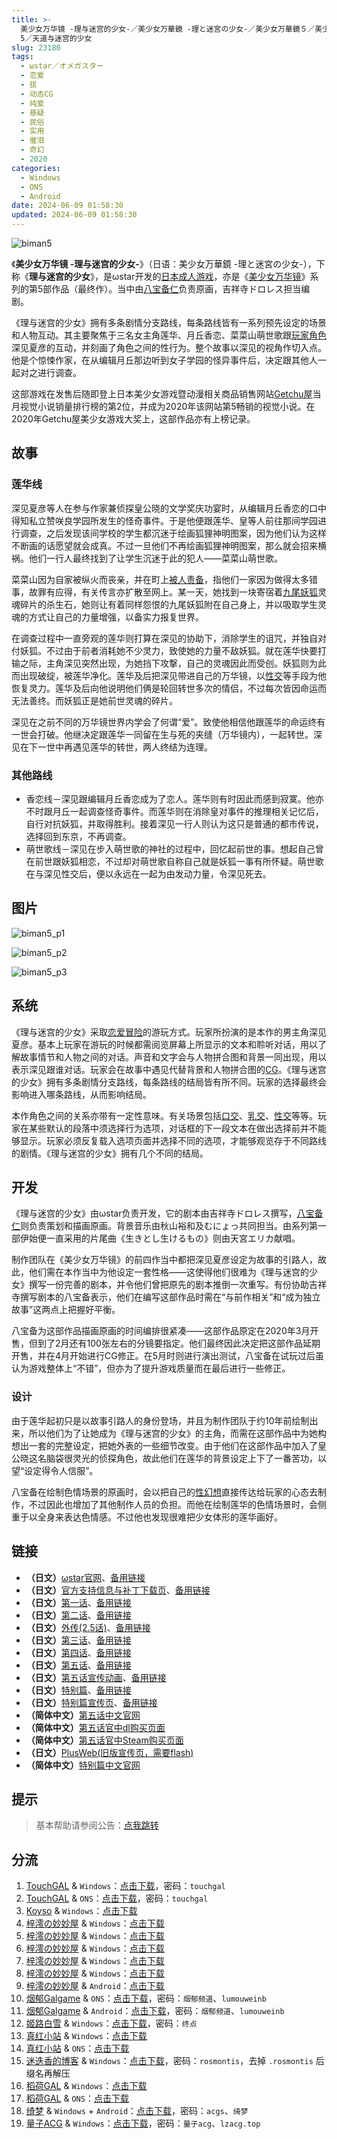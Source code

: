 ```yaml
---
title: >-
  美少女万华镜 -理与迷宫的少女-／美少女万華鏡 -理と迷宮の少女-／美少女万華鏡５／美少女萬華鏡 5／美少女万拔镜／撸出血万华镜／美少女万花筒／Biman
  5／天道与迷宫的少女
slug: 23180
tags:
  - ωstar／オメガスター
  - 恋爱
  - 拔
  - 动态CG
  - 纯爱
  - 悬疑
  - 民俗
  - 实用
  - 催泪
  - 奇幻
  - 2020
categories:
  - Windows
  - ONS
  - Android
date: 2024-06-09 01:58:30
updated: 2024-06-09 01:58:30
---
```


![biman5](https://static.30hb.cn/vndb/img/biman5.webp)

《**美少女万华镜 -理与迷宫的少女-**》（日语：美少女万華鏡 -理と迷宮の少女-），下称《**理与迷宫的少女**》，是ωstar开发的[日本成人游戏](https://zh.wikipedia.org/wiki/日本成人遊戲)，亦是《[美少女万华镜](https://zh.wikipedia.org/wiki/美少女万华镜)》系列的第5部作品（最终作）。当中由[八宝备仁](https://zh.wikipedia.org/wiki/八宝备仁)负责原画，吉祥寺ドロレス担当编剧。

<!--more-->

《理与迷宫的少女》拥有多条剧情分支路线，每条路线皆有一系列预先设定的场景和人物互动。其主要聚焦于三名女主角莲华、月丘香恋、菜菜山萌世歌跟[玩家角色](https://zh.wikipedia.org/wiki/玩家角色)深见夏彦的互动，并刻画了角色之间的性行为。整个故事以深见的视角作切入点。他是个惊悚作家，在从编辑月丘那边听到女子学园的怪异事件后，决定跟其他人一起对之进行调查。

这部游戏在发售后随即登上日本美少女游戏暨动漫相关商品销售网站[Getchu屋](https://zh.wikipedia.org/wiki/Getchu屋)当月视觉小说销量排行榜的第2位，并成为2020年该网站第5畅销的视觉小说。在2020年Getchu屋美少女游戏大奖上，这部作品亦有上榜记录。

## 故事

### 莲华线

深见夏彦等人在参与作家兼侦探皇公晓的文学奖庆功宴时，从编辑月丘香恋的口中得知私立赞咲良学园所发生的怪奇事件。于是他便跟莲华、皇等人前往那间学园进行调查，之后发现该间学校的学生都沉迷于绘画狐狸神明图案，因为他们认为这样不断画的话愿望就会成真。不过一旦他们不再绘画狐狸神明图案，那么就会招来横祸。他们一行人最终找到了让学生沉迷于此的犯人——菜菜山萌世歌。

菜菜山因为自家被纵火而丧亲，并在町上[被人责备](https://zh.wikipedia.org/wiki/指责受害人)，指他们一家因为做得太多错事，故罪有应得，有关传言亦扩散至网上。某一天，她找到一块寄宿着[九尾妖狐](https://zh.wikipedia.org/wiki/九尾妖狐)灵魂碎片的杀生石，她则让有着同样怨恨的九尾妖狐附在自己身上，并以吸取学生灵魂的方式让自己的力量增强，以备实力报复世界。

在调查过程中一直旁观的莲华则打算在深见的协助下，消除学生的诅咒，并独自对付妖狐。不过由于前者消耗她不少灵力，致使她的力量不敌妖狐。就在莲华快要打输之际，主角深见突然出现，为她挡下攻撃，自己的灵魂因此而受创。妖狐则为此而出现破绽，被莲华净化。莲华及后把深见带进自己的万华镜，以[性交](https://zh.wikipedia.org/wiki/性交)等手段为他恢复灵力。莲华及后向他说明他们俩是轮回转世多次的情侣，不过每次皆因命运而无法善终。而妖狐正是她前世灵魂的碎片。

深见在之前不同的万华镜世界内学会了何谓“爱”。致使他相信他跟莲华的命运终有一世会打破。他继决定跟莲华一同留在生与死的夹缝（万华镜内），一起转世。深见在下一世中再遇见莲华的转世，两人终结为连理。

### 其他路线

- 香恋线－深见跟编辑月丘香恋成为了恋人。莲华则有时因此而感到寂寞。他亦不时跟月丘一起调查怪奇事件。而莲华则在消除皇对事件的推理相关记忆后，自行对抗妖狐，并取得胜利。接着深见一行人则认为这只是普通的都市传说，选择回到东京，不再调查。
- 萌世歌线－深见在步入萌世歌的神社的过程中，回忆起前世的事。想起自己曾在前世跟妖狐相恋，不过却对萌世歌自称自己就是妖狐一事有所怀疑。萌世歌在与深见性交后，便以永远在一起为由发动力量，令深见死去。

## 图片

![biman5_p1](https://static.30hb.cn/vndb/img/biman5_p1.webp)

![biman5_p2](https://static.30hb.cn/vndb/img/biman5_p2.webp)

![biman5_p3](https://static.30hb.cn/vndb/img/biman5_p3.webp)

## 系统

《理与迷宫的少女》采取[恋爱冒险](https://zh.wikipedia.org/wiki/戀愛冒險)的游玩方式。玩家所扮演的是本作的男主角深见夏彦。基本上玩家在游玩的时候都需阅览屏幕上所显示的文本和聆听对话，用以了解故事情节和人物之间的对话。声音和文字会与人物拼合图和背景一同出现，用以表示深见跟谁对话。玩家会在故事中遇见代替背景和人物拼合图的[CG](https://zh.wikipedia.org/wiki/计算机图形)。《理与迷宫的少女》拥有多条剧情分支路线，每条路线的结局皆有所不同。玩家的选择最终会影响进入哪条路线，从而影响结局。

本作角色之间的关系亦带有一定性意味。有关场景包括[口交](https://zh.wikipedia.org/wiki/口交)、[乳交](https://zh.wikipedia.org/wiki/乳交)、[性交](https://zh.wikipedia.org/wiki/性交)等等。玩家在某些默认的段落中须选择行为选项，对话框的下一段文本在做出选择前并不能够显示。玩家必须反复载入选项页面并选择不同的选项，才能够观览存于不同路线的剧情。《理与迷宫的少女》拥有几个不同的结局。

## 开发

《理与迷宫的少女》由ωstar负责开发，它的剧本由吉祥寺ドロレス撰写，[八宝备仁](https://zh.wikipedia.org/wiki/八宝备仁)则负责策划和描画原画。背景音乐由秋山裕和及むにょっ共同担当。由系列第一部伊始便一直采用的片尾曲《生きとし生けるもの》则由天宮エリカ献唱。

制作团队在《美少女万华镜》的前四作当中都把深见夏彦设定为故事的引路人，故此，他们需在本作当中为他设定一套性格——这使得他们很难为《理与迷宫的少女》撰写一份完善的剧本，并令他们曾把原先的剧本推倒一次重写。有份协助吉祥寺撰写剧本的八宝备表示，他们在编写这部作品时需在“与前作相关”和“成为独立故事”这两点上把握好平衡。

八宝备为这部作品描画原画的时间编排很紧凑——这部作品原定在2020年3月开售，但到了2月还有100张左右的分镜要指定。他们最终因此决定把这部作品延期开售，并在4月开始进行CG修正。在5月时则进行演出测试，八宝备在试玩过后虽认为游戏整体上“不错”，但亦为了提升游戏质量而在最后进行一些修正。

### 设计

由于莲华起初只是以故事引路人的身份登场，并且为制作团队于约10年前绘制出来，所以他们为了让她成为《理与迷宫的少女》的主角，而需在这部作品中为她构想出一套的完整设定，把她外表的一些细节改变。由于他们在这部作品中加入了皇公晓这名脑袋很灵光的侦探角色，故此他们在莲华的背景设定上下了一番苦功，以望“设定得令人信服”。

八宝备在绘制色情场景的原画时，会以把自己的[性幻想](https://zh.wikipedia.org/wiki/性幻想)直接传达给玩家的心态去制作，不过因此也增加了其他制作人员的负担。而他在绘制莲华的色情场景时，会侧重于以全身来表达色情感。不过他也发现很难把少女体形的莲华画好。

## 链接

- **（日文）**[ωstar官网](http://www.favo-soft.jp/omega-star/)、[备用链接](http://www.omega-star.jp)
- **（日文）**[官方支持信息与补丁下载页](http://www.favo-soft.jp/omega-star/support.html)、[备用链接](http://www.omega-star.jp/support.html)
- **（日文）**[第一话](http://www.favo-soft.jp/omega-star/bimanhtml/index.html)、[备用链接](http://www.omega-star.jp/bimanhtml/index.html)
- **（日文）**[第二话](http://www.favo-soft.jp/omega-star/biman2html/index.html)、[备用链接](http://www.omega-star.jp/biman2html/index.html)
- **（日文）**[外传(2.5话)](http://www.favo-soft.jp/omega-star/bimanharuhtml/index.html)、[备用链接](http://www.omega-star.jp/bimanharuhtml/index.html)
- **（日文）**[第三话](http://www.favo-soft.jp/omega-star/biman3html/index.html)、[备用链接](http://www.omega-star.jp/biman3html/index.html)
- **（日文）**[第四话](http://www.favo-soft.jp/omega-star/biman4html/index.html)、[备用链接](http://www.omega-star.jp/biman4html/index.html)
- **（日文）**[第五话](http://www.favo-soft.jp/omega-star/biman5html/index.html)、[备用链接](http://www.omega-star.jp/biman5html/index.html)
- **（日文）**[第五话宣传动画](http://www.favo-soft.jp/omega-star/biman5html/open.html)、[备用链接](http://www.omega-star.jp/biman5html/open.html)
- **（日文）**[特别篇](http://www.favo-soft.jp/omega-star/ibun/index.html)、[备用链接](http://www.omega-star.jp/ibun/index.html)
- **（日文）**[特别篇宣传页](http://www.favo-soft.jp/omega-star/ibun_brandnew.html)、[备用链接](http://www.omega-star.jp/ibun_brandnew.html)
- **（简体中文）**[第五话中文官网](https://bishojomangekyo.com/)
- **（简体中文）**[第五话官中dl购买页面](https://www.dlsite.com/pro/work/=/product_id/VJ013799.html)
- **（简体中文）**[第五话官中Steam购买页面](https://store.steampowered.com/app/1310990)
- **（日文）**[PlusWeb(旧版宣传页，需要flash)](http://www.plus01.jp/htdocs/biman/bisyo.html)
- **（简体中文）**[特别篇中文官网](https://bishojomangekyo.com/ibun/)

## 提示

> 基本帮助请参阅公告：[点我跳转](/)

## 分流

1. [TouchGAL](https://www.touchgal.us/) & `Windows`：[点击下载](https://pan.touchgal.net/s/1wVIX)，密码：`touchgal`
2. [TouchGAL](https://www.touchgal.us/) & `ONS`：[点击下载](https://pan.touchgal.net/s/xg5HO)，密码：`touchgal`
3. [Koyso](https://koyso.com/) & `Windows`：[点击下载](https://koyso.com/game/460)
4. [梓澪の妙妙屋](https://zi0.cc/) & `Windows`：[点击下载](https://zi0.cc/d/%2C%E3%80%90ADV-%E5%86%92%E9%99%A9%E6%B8%B8%E6%88%8F%E3%80%91/%E3%80%90PC%2B%E5%AE%89%E5%8D%93%E3%80%91%E7%BE%8E%E5%B0%91%E5%A5%B3%E4%B8%87%E5%8D%8E%E9%95%9C%E7%B3%BB%E5%88%971-5/PC/5-%E7%BE%8E%E5%B0%91%E5%A5%B3%E4%B8%87%E5%8D%8E%E9%95%9C5%EF%BC%9A%E5%A4%A9%E9%81%93%E4%B8%8E%E8%BF%B7%E5%AE%AB%E7%9A%84%E5%B0%91%E5%A5%B3.zip?sign=YNL2FQTQ1F1lFY0yW0rVkPaft6VC8sBrVAVG4eZqv44=:0)
5. [梓澪の妙妙屋](https://zi0.cc/) & `Windows`：[点击下载](https://zi0.cc/.%E3%80%90%E5%A4%8F%E9%A3%8E%E3%80%91/.%E3%80%90%E5%A4%8F%E9%A3%8E-1%E3%80%91/ADV%EF%BC%88%E5%86%92%E9%99%A9%E6%B8%B8%E6%88%8F%EF%BC%89/PC%E5%A4%A7%E4%BD%9CADV%E4%B8%AD%E6%96%87%E5%8A%A8%E6%80%81%E7%BE%8E%E5%B0%91%E5%A5%B3%E4%B8%87%E5%8D%8E%E9%95%9C5%EF%BC%9A%E7%90%86%E4%B8%8E%E8%BF%B7%E5%AE%AE%E7%9A%84%E5%B0%91%E5%A5%B3?from=search)
6. [梓澪の妙妙屋](https://zi0.cc/) & `Windows`：[点击下载](https://zi0.cc/.%E3%80%90%E5%A4%8F%E9%A3%8E%E3%80%91/.%E3%80%90%E5%A4%8F%E9%A3%8E-2%E3%80%91/%E3%80%90_PC%E7%A1%AC%E7%9B%98%E3%80%91%E3%80%90%E5%AE%98%E4%B8%AD%E3%80%91%E7%BE%8E%E5%B0%91%E5%A5%B3%E4%B8%87%E5%8D%8E%E9%95%9C5%E2%80%94%E2%80%94%E7%90%86%E4%B8%8E%E8%BF%B7%E5%AE%AB%E7%9A%84%E5%B0%91%E5%A5%B3?from=search)
7. [梓澪の妙妙屋](https://zi0.cc/) & `Windows`：[点击下载](https://zi0.cc/.%E3%80%90%E5%A4%8F%E9%A3%8E%E3%80%91/.%E3%80%90%E5%A4%8F%E9%A3%8E-2%E3%80%91/%E3%80%90_PC%E7%A1%AC%E7%9B%98%E3%80%91%E3%80%90%E4%BA%91%E6%B1%89+%E8%90%8C%E4%BD%A0%E5%A6%B9%E8%81%94%E5%90%88%E6%B1%89%E5%8C%96%E3%80%91%E7%BE%8E%E5%B0%91%E5%A5%B3%E4%B8%87%E5%8D%8E%E9%95%9C5%E2%80%94%E2%80%94%E7%90%86%E4%B8%8E%E8%BF%B7%E5%AE%AB%E7%9A%84%E5%B0%91%E5%A5%B3?from=search)
8. [梓澪の妙妙屋](https://zi0.cc/) & `Windows`：[点击下载](https://zi0.cc/.%E3%80%90%E8%8E%B1%E8%8C%B5%E3%80%91/.%E3%80%90%E8%8E%B1%E8%8C%B5-1%E3%80%91/%E7%BE%8E%E5%B0%91%E5%A5%B3%E4%B8%87%E5%8D%8E%E9%95%9C5)
9. [梓澪の妙妙屋](https://zi0.cc/) & `Android`：[点击下载](https://zi0.cc/d/%2C%E3%80%90ADV-%E5%86%92%E9%99%A9%E6%B8%B8%E6%88%8F%E3%80%91/%E3%80%90PC%2B%E5%AE%89%E5%8D%93%E3%80%91%E7%BE%8E%E5%B0%91%E5%A5%B3%E4%B8%87%E5%8D%8E%E9%95%9C%E7%B3%BB%E5%88%971-5/%E5%AE%89%E5%8D%93/5-%E7%BE%8E%E5%B0%91%E5%A5%B3%E4%B8%87%E5%8D%8E%E9%95%9C%E2%80%9B%EF%BC%9A%E5%A4%A9%E9%81%93%E4%B8%8E%E8%BF%B7%E5%AE%AB%E7%9A%84%E5%B0%91%E5%A5%B3.7z?sign=A7BzPOlhLWuo49jqGBLxyaN-sZwbqmdF9bNOpWwFNfk=:0)
10. [烟郁Galgame](https://yanyugal.top/) & `ONS`：[点击下载](https://yanyugal.top/d/disk1/%E5%B0%8F%E5%B0%8F%E7%9A%84%E5%88%86%E4%BA%AB%EF%BC%88PC%EF%BC%86%E5%AE%89%E5%8D%93%EF%BC%89/%E5%AE%89%E5%8D%93/ons/%E4%B8%87%E5%8D%8E%E9%95%9C%E5%90%88%E9%9B%86/%E7%BE%8E%E5%B0%91%E5%A5%B3%E4%B8%87%E5%8D%8E%E9%95%9C5.7z)，密码：`烟郁频道`、`lumouweinb`
11. [烟郁Galgame](https://yanyugal.top/) & `Android`：[点击下载](https://yanyugal.top/d/disk1/%E5%B0%8F%E5%B0%8F%E7%9A%84%E5%88%86%E4%BA%AB%EF%BC%88PC%EF%BC%86%E5%AE%89%E5%8D%93%EF%BC%89/%E5%AE%89%E5%8D%93/%E7%9B%B4%E8%A3%85%E5%AE%89%E8%A3%85%E5%8C%85/%E7%BE%8E%E5%B0%91%E5%A5%B3%E4%B8%87%E5%8D%8E%E9%95%9C/%E7%BE%8E%E5%B0%91%E5%A5%B3%E4%B8%87%E5%8D%8E%E9%95%9C5.7z)，密码：`烟郁频道`、`lumouweinb`
12. [姬路白雪](https://pan.jlbx.xyz/) & `Windows`：[点击下载](https://pan.jlbx.xyz/?s=%E7%BE%8E%E5%B0%91%E5%A5%B3%E4%B8%87%E5%8D%8E%E9%95%9C5)，密码：`终点`
13. [真红小站](https://www.shinnku.com/) & `Windows`：[点击下载](https://www.shinnku.com/api/download/0/win/%E7%BE%8E%E5%B0%91%E5%A5%B3%E4%B8%87%E5%8D%8E%E9%95%9C5-%E7%90%86%E4%B8%8E%E8%BF%B7%E5%AE%AB%E7%9A%84%E5%B0%91%E5%A5%B3.7z)
14. [真红小站](https://www.shinnku.com/) & `ONS`：[点击下载](https://www.shinnku.com/api/download/0/ons/%E7%BE%8E%E5%B0%91%E5%A5%B3%E4%B8%87%E5%8D%8E%E9%95%9C5v3.0.zip)
15. [迷迭香的博客](https://rosmontis.com/) & `Windows`：[点击下载](https://drive.rosmontis.com/s/W2oU7)，密码：`rosmontis`，去掉 `.rosmontis` 后缀名再解压
16. [稻荷GAL](https://inarigal.com/) & `Windows`：[点击下载](https://inarigal.com/detail/225)
17. [稻荷GAL](https://inarigal.com/) & `ONS`：[点击下载](https://inarigal.com/detail/592)
18. [绮梦](https://acgs.one/) & `Windows` + `Android`：[点击下载](https://game.acgs.one/game/53.html)，密码：`acgs`、`绮梦`
19. [量子ACG](https://lzacg.org/) & `Windows`：[点击下载](https://lzacg.org/6059)，密码：`量子acg`、`lzacg.top`
